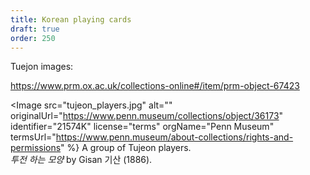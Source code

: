 ```yaml
---
title: Korean playing cards
draft: true
order: 250
---
```



Tuejon images:

https://www.prm.ox.ac.uk/collections-online#/item/prm-object-67423

<Image src="tujeon_players.jpg" alt="" originalUrl="https://www.penn.museum/collections/object/36173" identifier="21574K" license="terms" orgName="Penn Museum" termsUrl="https://www.penn.museum/about-collections/rights-and-permissions" %}
A group of Tujeon players.<br/><cite lang="ko">투전 하는 모양</cite> by <span lang="ko-Latn" class="noun">Gisan</span> <span lang="ko" class="noun">기산</span> (1886).
</Image>
